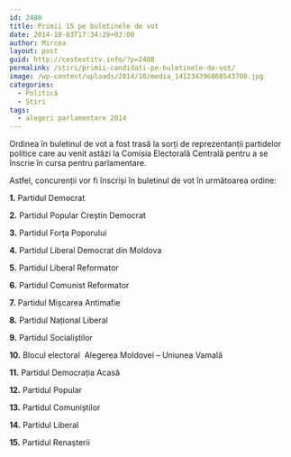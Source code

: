 ```yaml
---
id: 2488
title: Primii 15 pe buletinele de vot
date: 2014-10-03T17:34:29+03:00
author: Mircea
layout: post
guid: http://costestitv.info/?p=2488
permalink: /stiri/primii-candidati-pe-buletinele-de-vot/
image: /wp-content/uploads/2014/10/media_141234396860543700.jpg
categories:
  - Politică
  - Știri
tags:
  - alegeri parlamentare 2014
---
```

Ordinea în buletinul de vot a fost trasă la sorți de reprezentanții partidelor politice care au venit astăzi la Comisia Electorală Centrală pentru a se înscrie în cursa pentru parlamentare. <!--more-->

Astfel, concurenții vor fi înscriși în buletinul de vot în următoarea ordine:

**1.** Partidul Democrat

**2.** Partidul Popular Creștin Democrat

**3.** Partidul Forța Poporului

**4.** Partidul Liberal Democrat din Moldova

**5.** Partidul Liberal Reformator

**6.** Partidul Comunist Reformator

**7.** Partidul Mișcarea Antimafie

**8.** Partidul Național Liberal

**9.** Partidul Socialiștilor

**10.** Blocul electoral  Alegerea Moldovei – Uniunea Vamală

**11.** Partidul Democrația Acasă

**12.** Partidul Popular

**13.** Partidul Comuniștilor

**14.** Partidul Liberal

**15.** Partidul Renașterii
